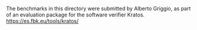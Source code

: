 <!--
This file is part of the SV-Benchmarks collection of verification tasks:
https://gitlab.com/sosy-lab/benchmarking/sv-benchmarks

SPDX-FileCopyrightText: 2012-2021 The SV-Benchmarks Community
SPDX-FileCopyrightText: 2012 FBK-ES <https://es.fbk.eu/>

SPDX-License-Identifier: Apache-2.0
-->

The benchmarks in this directory were submitted by Alberto Griggio,
as part of an evaluation package for the software verifier Kratos.
https://es.fbk.eu/tools/kratos/


